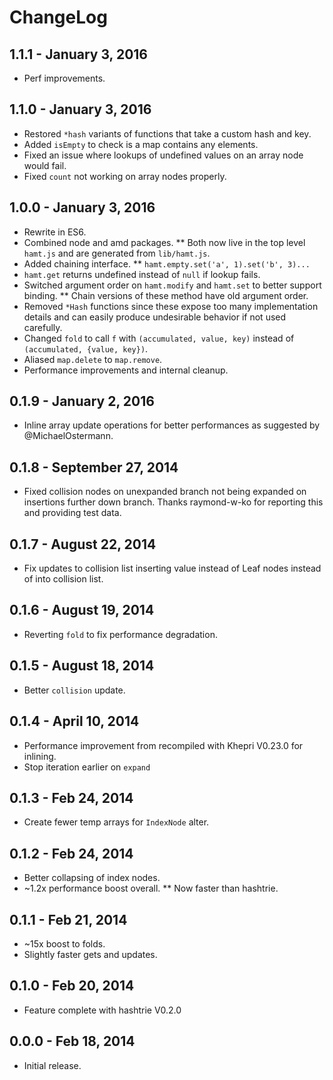 # ChangeLog #

## 1.1.1 - January 3, 2016
* Perf improvements.

## 1.1.0 - January 3, 2016
* Restored `*hash` variants of functions that take a custom hash and key.
* Added `isEmpty` to check is a map contains any elements.
* Fixed an issue where lookups of undefined values on an array node would fail.
* Fixed `count` not working on array nodes properly.

## 1.0.0 - January 3, 2016
* Rewrite in ES6.
* Combined node and amd packages.
** Both now live in the top level `hamt.js` and are generated from `lib/hamt.js`.
* Added chaining interface.
** `hamt.empty.set('a', 1).set('b', 3)...`
* `hamt.get` returns undefined instead of `null` if lookup fails.
* Switched argument order on `hamt.modify` and `hamt.set` to better support binding.
** Chain versions of these method have old argument order.
* Removed `*Hash` functions since these expose too many implementation details and can easily produce undesirable behavior if not used carefully. 
* Changed `fold` to call `f` with `(accumulated, value, key)` instead of `(accumulated, {value, key})`.
* Aliased `map.delete` to `map.remove`.
* Performance improvements and internal cleanup.

## 0.1.9 - January 2, 2016
* Inline array update operations for better performances as suggested by @MichaelOstermann.

## 0.1.8 - September 27, 2014
* Fixed collision nodes on unexpanded branch not being expanded on insertions
  further down branch. Thanks raymond-w-ko for reporting this and providing test
  data.

## 0.1.7 - August 22, 2014
* Fix updates to collision list inserting value instead of Leaf nodes instead of
  into collision list.

## 0.1.6 - August 19, 2014
* Reverting `fold` to fix performance degradation.

## 0.1.5 - August 18, 2014
* Better `collision` update.

## 0.1.4 - April 10, 2014
* Performance improvement from recompiled with Khepri V0.23.0 for inlining.
* Stop iteration earlier on `expand`

## 0.1.3 - Feb 24, 2014
* Create fewer temp arrays for `IndexNode` alter.

## 0.1.2 - Feb 24, 2014
* Better collapsing of index nodes.
* ~1.2x performance boost overall.
** Now faster than hashtrie.

## 0.1.1 - Feb 21, 2014
* ~15x boost to folds.
* Slightly faster gets and updates.

## 0.1.0 - Feb 20, 2014
* Feature complete with hashtrie V0.2.0

## 0.0.0 - Feb 18, 2014
* Initial release.